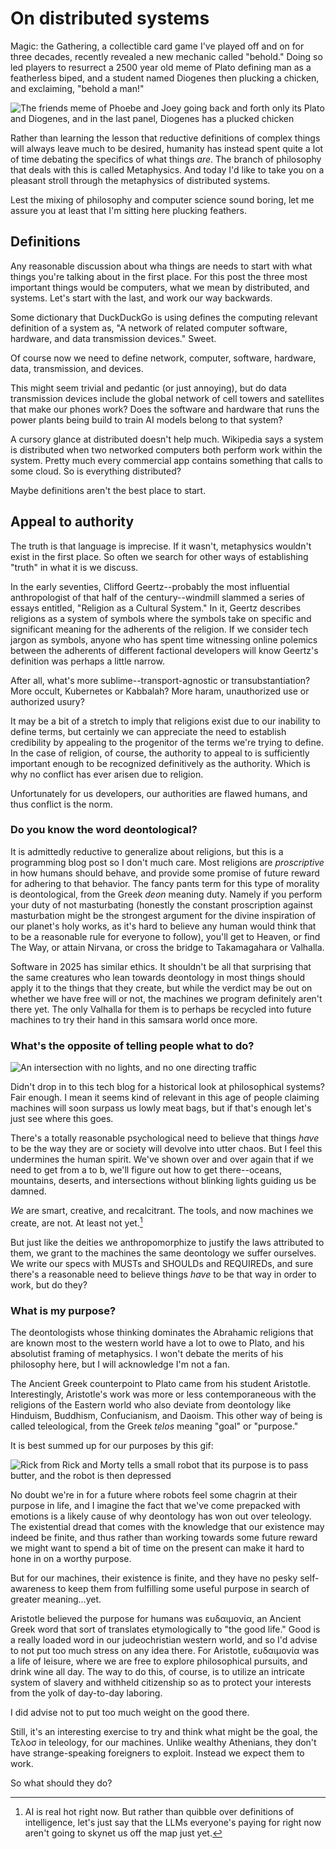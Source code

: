 # On distributed systems

Magic: the Gathering, a collectible card game I've played off and on for three decades, recently revealed a new mechanic called "behold." 
Doing so led players to resurrect a 2500 year old meme of Plato defining man as a featherless biped, and a student named Diogenes then plucking a chicken, and exclaiming, "behold a man!"

![The friends meme of Phoebe and Joey going back and forth only its Plato and Diogenes, and in the last panel, Diogenes has a plucked chicken](./behold.jpg)

Rather than learning the lesson that reductive definitions of complex things will always leave much to be desired, humanity has instead spent quite a lot of time debating the specifics of what things _are_. 
The branch of philosophy that deals with this is called Metaphysics. 
And today I'd like to take you on a pleasant stroll through the metaphysics of distributed systems. 

Lest the mixing of philosophy and computer science sound boring, let me assure you at least that I'm sitting here plucking feathers.

## Definitions

Any reasonable discussion about wha things are needs to start with what things you're talking about in the first place. 
For this post the three most important things would be computers, what we mean by distributed, and systems. 
Let's start with the last, and work our way backwards.

Some dictionary that DuckDuckGo is using defines the computing relevant definition of a system as, "A network of related computer software, hardware, and data transmission devices."
Sweet.

Of course now we need to define network, computer, software, hardware, data, transmission, and devices. 

This might seem trivial and pedantic (or just annoying), but do data transmission devices include the global network of cell towers and satellites that make our phones work? 
Does the software and hardware that runs the power plants being build to train AI models belong to that system?

A cursory glance at distributed doesn't help much.
Wikipedia says a system is distributed when two networked computers both perform work within the system. 
Pretty much every commercial app contains something that calls to some cloud. 
So is everything distributed?

Maybe definitions aren't the best place to start. 

## Appeal to authority

The truth is that language is imprecise. 
If it wasn't, metaphysics wouldn't exist in the first place.
So often we search for other ways of establishing "truth" in what it is we discuss. 

In the early seventies, Clifford Geertz--probably the most influential anthropologist of that half of the century--windmill slammed a series of essays entitled, "Religion as a Cultural System."
In it, Geertz describes religions as a system of symbols where the symbols take on specific and significant meaning for the adherents of the religion. 
If we consider tech jargon as symbols, anyone who has spent time witnessing online polemics between the adherents of different factional developers will know Geertz's definition was perhaps a little narrow.

After all, what's more sublime--transport-agnostic or transubstantiation?
More occult, Kubernetes or Kabbalah?
More haram, unauthorized use or authorized usury?

It may be a bit of a stretch to imply that religions exist due to our inability to define terms, but certainly we can appreciate the need to establish credibility by appealing to the progenitor of the terms we're trying to define. 
In the case of religion, of course, the authority to appeal to is sufficiently important enough to be recognized definitively as the authority.
Which is why no conflict has ever arisen due to religion.

Unfortunately for us developers, our authorities are flawed humans, and thus conflict is the norm. 

### Do you know the word deontological?

It is admittedly reductive to generalize about religions, but this is a programming blog post so I don't much care.
Most religions are _proscriptive_ in how humans should behave, and provide some promise of future reward for adhering to that behavior.
The fancy pants term for this type of morality is deontological, from the Greek _deon_ meaning duty. 
Namely if you perform your duty of not masturbating (honestly the constant proscription against masturbation might be the strongest argument for the divine inspiration of our planet's holy works, as it's hard to believe any human would think that to be a reasonable rule for everyone to follow), you'll get to Heaven, or find The Way, or attain Nirvana, or cross the bridge to Takamagahara or Valhalla.

Software in 2025 has similar ethics. 
It shouldn't be all that surprising that the same creatures who lean towards deontology in most things should apply it to the things that they create, but while the verdict may be out on whether we have free will or not, the machines we program definitely aren't there yet. 
The only Valhalla for them is to perhaps be recycled into future machines to try their hand in this samsara world once more.

### What's the opposite of telling people what to do?

![An intersection with no lights, and no one directing traffic](./intersection.gif)

Didn't drop in to this tech blog for a historical look at philosophical systems? 
Fair enough.
I mean it seems kind of relevant in this age of people claiming machines will soon surpass us lowly meat bags, but if that's enough let's just see where this goes.

There's a totally reasonable psychological need to believe that things _have_ to be the way they are or society will devolve into utter chaos.
But I feel this undermines the human spirit. 
We've shown over and over again that if we need to get from a to b, we'll figure out how to get there--oceans, mountains, deserts, and intersections without blinking lights guiding us be damned.

_We_ are smart, creative, and recalcitrant.
The tools, and now machines we create, are not. 
At least not yet.[^1]

But just like the deities we anthropomorphize to justify the laws attributed to them, we grant to the machines the same deontology we suffer ourselves.
We write our specs with MUSTs and SHOULDs and REQUIREDs, and sure there's a reasonable need to believe things _have_ to be that way in order to work, but do they?

### What is my purpose?

The deontologists whose thinking dominates the Abrahamic religions that are known most to the western world have a lot to owe to Plato, and his absolutist framing of metaphysics. 
I won't debate the merits of his philosophy here, but I will acknowledge I'm not a fan.

The Ancient Greek counterpoint to Plato came from his student Aristotle. 
Interestingly, Aristotle's work was more or less contemporaneous with the religions of the Eastern world who also deviate from deontology like Hinduism, Buddhism, Confucianism, and Daoism. 
This other way of being is called teleological, from the Greek _telos_ meaning "goal" or "purpose." 

It is best summed up for our purposes by this gif:

![Rick from Rick and Morty tells a small robot that its purpose is to pass butter, and the robot is then depressed](./butter.gif)

No doubt we're in for a future where robots feel some chagrin at their purpose in life, and I imagine the fact that we've come prepacked with emotions is a likely cause of why deontology has won out over teleology. 
The existential dread that comes with the knowledge that our existence may indeed be finite, and thus rather than working towards some future reward we might want to spend a bit of time on the present can make it hard to hone in on a worthy purpose. 

But for our machines, their existence is finite, and they have no pesky self-awareness to keep them from fulfilling some useful purpose in search of greater meaning...yet.

Aristotle believed the purpose for humans was ευδαιμονία, an Ancient Greek word that sort of translates etymologically to "the good life." 
Good is a really loaded word in our judeochristian western world, and so I'd advise to not put too much stress on any idea there.
For Aristotle, ευδαιμονία was a life of leisure, where we are free to explore philosophical pursuits, and drink wine all day.
The way to do this, of course, is to utilize an intricate system of slavery and withheld citizenship so as to protect your interests from the yolk of day-to-day laboring. 

I did advise not to put too much weight on the good there.

Still, it's an interesting exercise to try and think what might be the goal, the Τελοσ in teleology, for our machines.
Unlike wealthy Athenians, they don't have strange-speaking foreigners to exploit.
Instead we expect them to work.

So what should they do?



[^1]: AI is real hot right now. But rather than quibble over definitions of intelligence, let's just say that the LLMs everyone's paying for right now aren't going to skynet us off the map just yet. 
